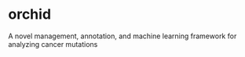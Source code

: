 # orchid
A novel management, annotation, and machine learning framework for analyzing cancer mutations 
